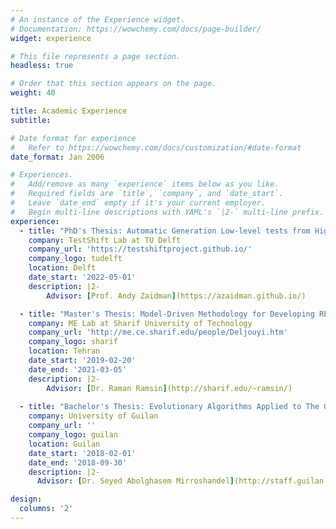 ```yaml
---
# An instance of the Experience widget.
# Documentation: https://wowchemy.com/docs/page-builder/
widget: experience

# This file represents a page section.
headless: true

# Order that this section appears on the page.
weight: 40

title: Academic Experience
subtitle:

# Date format for experience
#   Refer to https://wowchemy.com/docs/customization/#date-format
date_format: Jan 2006

# Experiences.
#   Add/remove as many `experience` items below as you like.
#   Required fields are `title`, `company`, and `date_start`.
#   Leave `date_end` empty if it's your current employer.
#   Begin multi-line descriptions with YAML's `|2-` multi-line prefix.
experience:
  - title: "PhD's Thesis: Automatic Generation Low-level tests from High-level"
    company: TestShift Lab at TU Delft
    company_url: 'https://testshiftproject.github.io/'
    company_logo: tudelft
    location: Delft
    date_start: '2022-05-01'
    description: |2-
        Advisor: [Prof. Andy Zaidman](https://azaidman.github.io/)

  - title: "Master's Thesis: Model-Driven Methodology for Developing RESTful Web Services"
    company: ME Lab at Sharif University of Technology
    company_url: 'http://me.ce.sharif.edu/people/Deljouyi.htm'
    company_logo: sharif
    location: Tehran
    date_start: '2019-02-20'
    date_end: '2021-03-05'
    description: |2-
        Advisor: [Dr. Raman Ramsin](http://sharif.edu/~ramsin/)
        
  - title: "Bachelor's Thesis: Evolutionary Algorithms Applied to The Graph Coloring Problem"
    company: University of Guilan
    company_url: ''
    company_logo: guilan  
    location: Guilan
    date_start: '2018-02-01'
    date_end: '2018-09-30'
    description: |2-
      Advisor: [Dr. Seyed Abolghasem Mirroshandel](http://staff.guilan.ac.ir/mirroshandel)

design:
  columns: '2'
---
```

